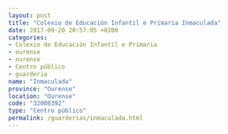 ```yaml
---
layout: post
title: "Colexio de Educación Infantil e Primaria Inmaculada"
date: 2017-09-20 20:57:05 +0200
categories:
- Colexio de Educación Infantil e Primaria
- ourense
- ourense
- Centro público
- guarderia
name: "Inmaculada"
province: "Ourense"
location: "Ourense"
code: "32008392"
type: "Centro público"
permalink: /guarderias/inmaculada.html
---
```

